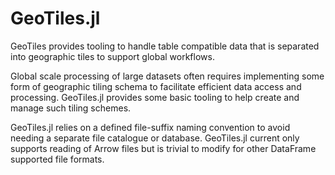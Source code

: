 # GeoTiles.jl

GeoTiles provides tooling to handle table compatible data that is separated into geographic 
tiles to support global workflows.

Global scale processing of large datasets often requires implementing some form of 
geographic tiling schema to facilitate efficient data access and processing. GeoTiles.jl 
provides some basic tooling to help create and manage such tiling schemes.  

GeoTiles.jl relies on a defined file-suffix naming convention to avoid needing a separate 
file catalogue or database. GeoTiles.jl current only supports reading of Arrow files but is
trivial to modify for other DataFrame supported file formats.